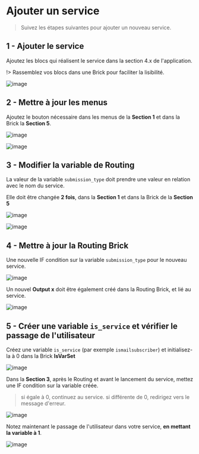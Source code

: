 # Ajouter un service

> Suivez les étapes suivantes pour ajouter un nouveau service.

## 1 - Ajouter le service

Ajoutez les blocs qui réalisent le service dans la section 4.x de l'application.

!> Rassemblez vos blocs dans une Brick pour faciliter la lisibilité.

![image](images/s4-2.PNG)

## 2 - Mettre à jour les menus

Ajoutez le bouton nécessaire dans les menus de la <b>Section 1</b> et dans la Brick la <b>Section 5</b>.

![image](images/s1.PNG)

![image](images/redirectionblock5.PNG)

## 3 - Modifier la variable de Routing

La valeur de la variable <code>submission_type</code> doit prendre une valeur en relation avec le nom du service.

Elle doit être changée <b>2 fois</b>, dans la <b>Section 1</b> et dans la Brick de la <b>Section 5</b>

![image](images/s1.PNG)

![image](images/redirectionblock5.PNG)

## 4 - Mettre à jour la Routing Brick

Une nouvelle IF condition sur la variable <code>submission_type</code> pour le nouveau service.

![image](images/redirectionblock5.PNG)

Un nouvel <b>Output x</b> doit être également créé dans la Routing Brick, et lié au service.

![image](images/s2.PNG)

## 5 - Créer une variable <code>is_service</code> et vérifier le passage de l'utilisateur

Créez une variable <code>is_service</code> (par exemple <code>ismailsubscriber</code>) et initialisez-la à 0 dans la Brick <b>IsVarSet</b>

![image](images/isvarset.PNG)

Dans la <b>Section 3</b>, après le Routing et avant le lancement du service, mettez une IF condition sur la variable créée.

>si égale à 0, continuez au service. si différente de 0, redirigez vers le message d'erreur.

![image](images/redirection.PNG)

Notez maintenant le passage de l'utilisateur dans votre service, <b>en mettant la variable à 1</b>.

![image](images/s4-2.PNG)